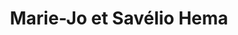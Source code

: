 ---
title: "Marie-Jo et Savélio Hema"
url: /becherel/marie-jo-et-savelio-hema/
shop: boulangerie
---